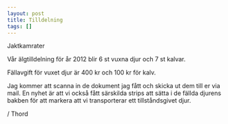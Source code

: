 ```yaml
---
layout: post
title: Tilldelning
tags: []
---
```

Jaktkamrater

Vår älgtilldelning för år 2012 blir 6 st vuxna djur och 7 st kalvar.

Fällavgift för vuxet djur är 400 kr och 100 kr för kalv.

Jag kommer att scanna in de dokument jag fått och skicka ut dem till er via mail. En nyhet är att vi också fått särskilda strips att sätta i de fällda djurens bakben för att markera att vi transporterar ett tillståndsgivet djur.

/ Thord
